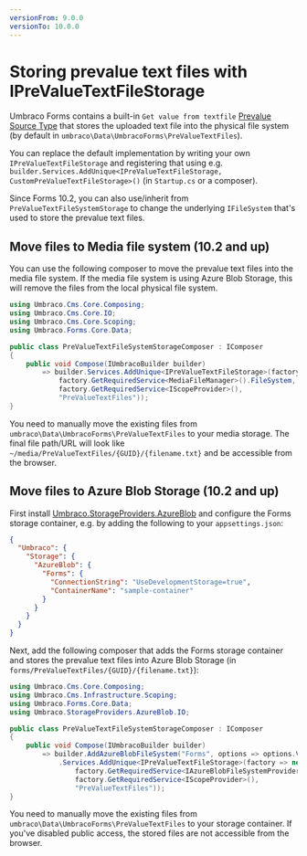 ```yaml
---
versionFrom: 9.0.0
versionTo: 10.0.0
---
```


# Storing prevalue text files with IPreValueTextFileStorage

Umbraco Forms contains a built-in `Get value from textfile` [Prevalue Source Type](../Extending/Adding-a-Prevaluesourcetype.md) that stores the uploaded text file into the physical file system (by default in  `umbraco\Data\UmbracoForms\PreValueTextFiles`).

You can replace the default implementation by writing your own `IPreValueTextFileStorage` and registering that using e.g. `builder.Services.AddUnique<IPreValueTextFileStorage, CustomPreValueTextFileStorage>()` (in `Startup.cs` or a composer).

Since Forms 10.2, you can also use/inherit from `PreValueTextFileSystemStorage` to change the underlying `IFileSystem` that's used to store the prevalue text files.

## Move files to Media file system (10.2 and up)

You can use the following composer to move the prevalue text files into the media file system. If the media file system is using Azure Blob Storage, this will remove the files from the local physical file system.

```csharp
using Umbraco.Cms.Core.Composing;
using Umbraco.Cms.Core.IO;
using Umbraco.Cms.Core.Scoping;
using Umbraco.Forms.Core.Data;

public class PreValueTextFileSystemStorageComposer : IComposer
{
    public void Compose(IUmbracoBuilder builder)
        => builder.Services.AddUnique<IPreValueTextFileStorage>(factory => new PreValueTextFileSystemStorage(
            factory.GetRequiredService<MediaFileManager>().FileSystem,
            factory.GetRequiredService<IScopeProvider>(),
            "PreValueTextFiles"));
}
```

You need to manually move the existing files from `umbraco\Data\UmbracoForms\PreValueTextFiles` to your media storage. The final file path/URL will look like `~/media/PreValueTextFiles/{GUID}/{filename.txt}` and be accessible from the browser.

## Move files to Azure Blob Storage (10.2 and up)

First install [Umbraco.StorageProviders.AzureBlob](https://github.com/umbraco/Umbraco.StorageProviders) and configure the Forms storage container, e.g. by adding the following to your `appsettings.json`:

```json
{
  "Umbraco": {
    "Storage": {
      "AzureBlob": {
        "Forms": {
          "ConnectionString": "UseDevelopmentStorage=true",
          "ContainerName": "sample-container"
        }
      }
    }
  }
}
```

Next, add the following composer that adds the Forms storage container and stores the prevalue text files into Azure Blob Storage (in `forms/PreValueTextFiles/{GUID}/{filename.txt}`):

```csharp
using Umbraco.Cms.Core.Composing;
using Umbraco.Cms.Infrastructure.Scoping;
using Umbraco.Forms.Core.Data;
using Umbraco.StorageProviders.AzureBlob.IO;

public class PreValueTextFileSystemStorageComposer : IComposer
{
    public void Compose(IUmbracoBuilder builder)
        => builder.AddAzureBlobFileSystem("Forms", options => options.VirtualPath = "~/forms")
            .Services.AddUnique<IPreValueTextFileStorage>(factory => new PreValueTextFileSystemStorage(
                factory.GetRequiredService<IAzureBlobFileSystemProvider>().GetFileSystem("Forms"),
                factory.GetRequiredService<IScopeProvider>(),
                "PreValueTextFiles"));
}
```

You need to manually move the existing files from `umbraco\Data\UmbracoForms\PreValueTextFiles` to your storage container. If you've disabled public access, the stored files are not accessible from the browser.
